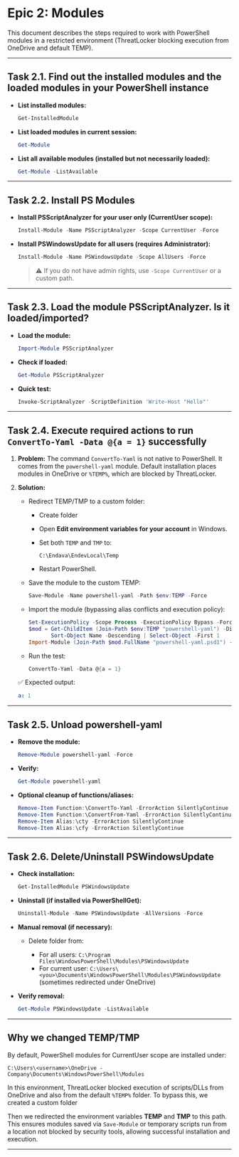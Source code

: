 # Epic 2: Modules

This document describes the steps required to work with PowerShell modules in a restricted environment (ThreatLocker blocking execution from OneDrive and default TEMP).

---

## Task 2.1. Find out the installed modules and the loaded modules in your PowerShell instance

- **List installed modules:**
  ```powershell
  Get-InstalledModule
  ```


* **List loaded modules in current session:**

  ```powershell
  Get-Module
  ```

* **List all available modules (installed but not necessarily loaded):**

  ```powershell
  Get-Module -ListAvailable
  ```

---

## Task 2.2. Install PS Modules

* **Install PSScriptAnalyzer for your user only (CurrentUser scope):**

  ```powershell
  Install-Module -Name PSScriptAnalyzer -Scope CurrentUser -Force
  ```

* **Install PSWindowsUpdate for all users (requires Administrator):**

  ```powershell
  Install-Module -Name PSWindowsUpdate -Scope AllUsers -Force
  ```

  > ⚠️ If you do not have admin rights, use `-Scope CurrentUser` or a custom path.

---

## Task 2.3. Load the module PSScriptAnalyzer. Is it loaded/imported?

* **Load the module:**

  ```powershell
  Import-Module PSScriptAnalyzer
  ```

* **Check if loaded:**

  ```powershell
  Get-Module PSScriptAnalyzer
  ```

* **Quick test:**

  ```powershell
  Invoke-ScriptAnalyzer -ScriptDefinition 'Write-Host "Hello"'
  ```

---

## Task 2.4. Execute required actions to run `ConvertTo-Yaml -Data @{a = 1}` successfully

1. **Problem:**
   The command `ConvertTo-Yaml` is not native to PowerShell. It comes from the `powershell-yaml` module.
   Default installation places modules in OneDrive or `%TEMP%`, which are blocked by ThreatLocker.

2. **Solution:**

   * Redirect TEMP/TMP to a custom folder:

     * Create folder
     * Open **Edit environment variables for your account** in Windows.
     * Set both `TEMP` and `TMP` to:

       ```
       C:\Endava\EndevLocal\Temp
       ```
     * Restart PowerShell.

   * Save the module to the custom TEMP:

     ```powershell
     Save-Module -Name powershell-yaml -Path $env:TEMP -Force
     ```

   * Import the module (bypassing alias conflicts and execution policy):

     ```powershell
     Set-ExecutionPolicy -Scope Process -ExecutionPolicy Bypass -Force
     $mod = Get-ChildItem (Join-Path $env:TEMP "powershell-yaml") -Directory |
            Sort-Object Name -Descending | Select-Object -First 1
     Import-Module (Join-Path $mod.FullName "powershell-yaml.psd1") -Force -DisableNameChecking
     ```

   * Run the test:

     ```powershell
     ConvertTo-Yaml -Data @{a = 1}
     ```

   ✅ Expected output:

   ```yaml
   a: 1
   ```

---

## Task 2.5. Unload powershell-yaml

* **Remove the module:**

  ```powershell
  Remove-Module powershell-yaml -Force
  ```

* **Verify:**

  ```powershell
  Get-Module powershell-yaml
  ```

* **Optional cleanup of functions/aliases:**

  ```powershell
  Remove-Item Function:\ConvertTo-Yaml -ErrorAction SilentlyContinue
  Remove-Item Function:\ConvertFrom-Yaml -ErrorAction SilentlyContinue
  Remove-Item Alias:\cty -ErrorAction SilentlyContinue
  Remove-Item Alias:\cfy -ErrorAction SilentlyContinue
  ```

---

## Task 2.6. Delete/Uninstall PSWindowsUpdate

* **Check installation:**

  ```powershell
  Get-InstalledModule PSWindowsUpdate
  ```

* **Uninstall (if installed via PowerShellGet):**

  ```powershell
  Uninstall-Module -Name PSWindowsUpdate -AllVersions -Force
  ```

* **Manual removal (if necessary):**

  * Delete folder from:

    * For all users:
      `C:\Program Files\WindowsPowerShell\Modules\PSWindowsUpdate`
    * For current user:
      `C:\Users\<you>\Documents\WindowsPowerShell\Modules\PSWindowsUpdate`
      (sometimes redirected under OneDrive)

* **Verify removal:**

  ```powershell
  Get-Module PSWindowsUpdate -ListAvailable
  ```

---

## Why we changed TEMP/TMP

By default, PowerShell modules for CurrentUser scope are installed under:

```
C:\Users\<username>\OneDrive - Company\Documents\WindowsPowerShell\Modules
```

In this environment, ThreatLocker blocked execution of scripts/DLLs from OneDrive and also from the default `%TEMP%` folder.
To bypass this, we created a custom folder

Then we redirected the environment variables **TEMP** and **TMP** to this path.
This ensures modules saved via `Save-Module` or temporary scripts run from a location not blocked by security tools, allowing successful installation and execution.

---

